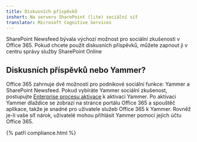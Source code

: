 ```yaml
---
title: Diskusních příspěvků
inshort: Na serveru SharePoint (lite) sociální síť
translator: Microsoft Cognitive Services
---
```



SharePoint Newsfeed bývala výchozí možnost pro sociální zkušenosti v Office 365. Pokud chcete použít diskusních příspěvků, můžete zapnout ji v centru správy služby SharePoint Online

## Diskusních příspěvků nebo Yammer?
Office 365 zahrnuje dvě možnosti pro podnikové sociální funkce: Yammer a SharePoint Newsfeed. Pokud vybíráte Yammer sociální zkušenost, postupujte [Enterprise procesu aktivace](https://support.office.com/en-us/article/Enterprise-Activation-process-4f924c74-87d2-49d0-a4f6-cba3ce2b0e7c) k aktivaci Yammer. Po aktivaci Yammer dlaždice se zobrazí na stránce portálu Office 365 a spouštěč aplikace, takže je snadné pro uživatele služeb Office 365 k Yammer. Rovněž je-li vaše síť nárok, uživatelé mohou přihlásit Yammer pomocí jejich účtu Office 365.

{% patří compliance.html %}

